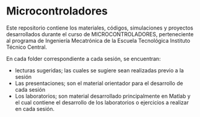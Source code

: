 # Microcontroladores
Este repositorio contiene los materiales, códigos, simulaciones y proyectos desarrollados durante el curso de MICROCONTROLADORES, perteneciente al programa de Ingeniería Mecatrónica de la Escuela Tecnológica Instituto Técnico Central.

En cada folder correspondiente a cada sesión, se encuentran:
- lecturas sugeridas; las cuales se sugiere sean realizadas previo a la sesión	
- Las presentaciones; son el material orientador para el desarrollo de cada sesión
- Los laboratorios; son material desarrollado principalmente en Matlab y el cual contiene el desarrollo de los laboratorios o ejercicios a realizar en cada sesión.
